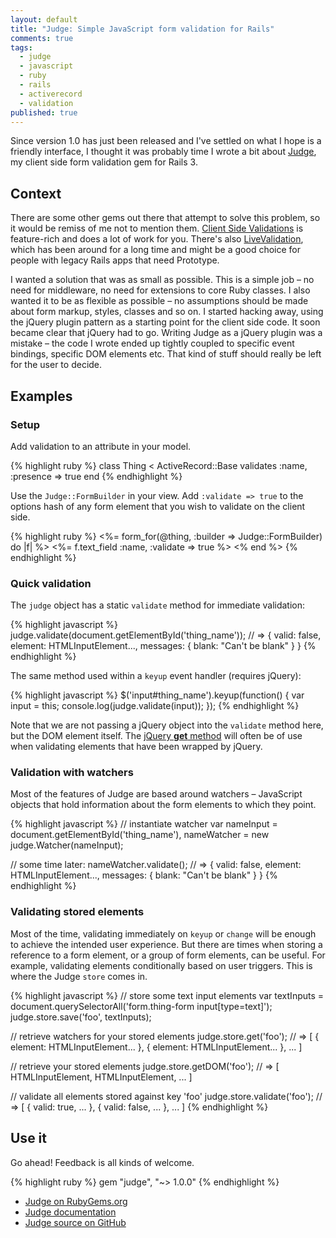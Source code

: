```yaml
---
layout: default
title: "Judge: Simple JavaScript form validation for Rails"
comments: true
tags:
  - judge
  - javascript
  - ruby
  - rails
  - activerecord
  - validation
published: true
---
```


Since version 1.0 has just been released and I've settled on what I hope is a friendly interface, I thought it was probably time I wrote a bit about [Judge][j_rg], my client side form validation gem for Rails 3.

<!--more-->

## Context

There are some other gems out there that attempt to solve this problem, so it would be remiss of me not to mention them. [Client Side Validations][csv] is feature-rich and does a lot of work for you.  There's also [LiveValidation][lv], which has been around for a long time and might be a good choice for people with legacy Rails apps that need Prototype.

I wanted a solution that was as small as possible. This is a simple job &#8211; no need for middleware, no need for extensions to core Ruby classes.  I also wanted it to be as flexible as possible &#8211; no assumptions should be made about form markup, styles, classes and so on. I started hacking away, using the jQuery plugin pattern as a starting point for the client side code. It soon became clear that jQuery had to go. Writing Judge as a jQuery plugin was a mistake &#8211; the code I wrote ended up tightly coupled to specific event bindings, specific DOM elements etc. That kind of stuff should really be left for the user to decide.

## Examples

### Setup

Add validation to an attribute in your model.

{% highlight ruby %}
class Thing < ActiveRecord::Base
  validates :name, :presence => true
end
{% endhighlight %}

Use the <code>Judge::FormBuilder</code> in your view. Add <code>:validate => true</code> to the options hash of any form element that you wish to validate on the client side.

{% highlight ruby %}
<%= form_for(@thing, :builder => Judge::FormBuilder) do |f| %>
  <%= f.text_field :name, :validate => true %>
<% end %>
{% endhighlight %}

### Quick validation

The <code>judge</code> object has a static <code>validate</code> method for immediate validation:

{% highlight javascript %}
judge.validate(document.getElementById('thing_name'));
  // => { valid: false, element: HTMLInputElement..., messages: { blank: "Can't be blank" } }
{% endhighlight %}

The same method used within a <code>keyup</code> event handler (requires jQuery):

{% highlight javascript %}
$('input#thing_name').keyup(function() {
  var input = this;
  console.log(judge.validate(input));
});
{% endhighlight %}

Note that we are not passing a jQuery object into the <code>validate</code> method here, but the DOM element itself. The [jQuery **get** method](http://api.jquery.com/get/) will often be of use when validating elements that have been wrapped by jQuery.

### Validation with watchers

Most of the features of Judge are based around watchers &#8211; JavaScript objects that hold information about the form elements to which they point.

{% highlight javascript %}
// instantiate watcher
var nameInput   = document.getElementById('thing_name'),
    nameWatcher = new judge.Watcher(nameInput);

// some time later:
nameWatcher.validate();
  // => { valid: false, element: HTMLInputElement..., messages: { blank: "Can't be blank" } }
{% endhighlight %}

### Validating stored elements

Most of the time, validating immediately on <code>keyup</code> or <code>change</code> will be enough to achieve the intended user experience.  But there are times when storing a reference to a form element, or a group of form elements, can be useful. For example, validating elements conditionally based on user triggers. This is where the Judge <code>store</code> comes in.

{% highlight javascript %}
// store some text input elements
var textInputs = document.querySelectorAll('form.thing-form input[type=text]');
judge.store.save('foo', textInputs);

// retrieve watchers for your stored elements
judge.store.get('foo');
  // => [ { element: HTMLInputElement... }, { element: HTMLInputElement... }, ... ]

// retrieve your stored elements
judge.store.getDOM('foo');
  // => [ HTMLInputElement, HTMLInputElement, ... ]

// validate all elements stored against key 'foo'
judge.store.validate('foo');
  // => [ { valid: true, ... }, { valid: false, ... }, ... ]
{% endhighlight %}

## Use it

Go ahead! Feedback is all kinds of welcome.

{% highlight ruby %}
gem "judge", "~> 1.0.0"
{% endhighlight %}

* [Judge on RubyGems.org][j_rg] 
* [Judge documentation](http://joecorcoran.github.com/judge) 
* [Judge source on GitHub](http://github.com/joecorcoran/judge) 

[j_rg]: https://rubygems.org/gems/judge
[csv]: https://github.com/bcardarella/client_side_validations "Client Side Validations gem by Brian Cardarella"
[lv]: https://github.com/alechill/livevalidation "LiveValidation by Alec Hill"